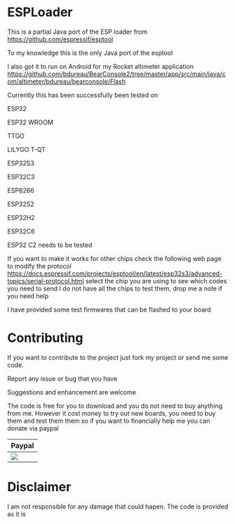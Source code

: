 # ESPLoader
This is a partial Java port of the ESP loader from 
https://github.com/espressif/esptool

To my knowledge this is the only Java port of the esptool

I also got it to run on Android for my Rocket altimeter application
https://github.com/bdureau/BearConsole2/tree/master/app/src/main/java/com/altimeter/bdureau/bearconsole/Flash

Currently this has been successfully been tested on 

ESP32

ESP32 WROOM

TTGO

LILYGO T-QT

ESP32S3

ESP32C3 

ESP8266

ESP32S2

ESP32H2

ESP32C6 

ESP32 C2 needs to be tested

If you want to make it works for other chips check the following web page to modify the protocol
https://docs.espressif.com/projects/esptool/en/latest/esp32s3/advanced-topics/serial-protocol.html
select the chip you are using to see which codes you need to send
I do not have all the chips to test them, drop me a note if you need help


I have provided some test firmwares that can be flashed to your board


# Contributing

If you want to contribute to the project just fork my project or send me some code. 

Report any issue or bug that you have

Suggestions and enhancement are welcome

The code is free for you to download and you do not need to buy anything from me. However it cost money to try out new boards, you need to buy them and test them them so if you want to financially help me you can donate via paypal

| Paypal | 
| ------ |
| [![](https://www.paypalobjects.com/en_US/i/btn/btn_donateCC_LG.gif)](https://www.paypal.com/paypalme/bearaltimeter) | 

# Disclaimer

I am not responsible for any damage that could hapen. The code is provided as it is
